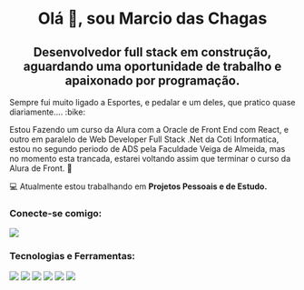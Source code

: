 <h1 align="center">Olá 👋, sou Marcio das Chagas</h1>
<h2 align="center">Desenvolvedor full stack em construção, aguardando uma oportunidade de trabalho e apaixonado por programação.</h2> 
<p> Sempre fui muito ligado a Esportes, e pedalar e um deles, que pratico quase diariamente.... :bike:  </p>
<p> Estou Fazendo um curso da Alura com a Oracle de Front End com React, e outro em paralelo de Web Developer Full Stack .Net da Coti Informatica, estou no segundo periodo 
de ADS pela Faculdade Veiga de Almeida, mas no momento esta trancada, estarei voltando assim que terminar o curso da Alura de Front. 🚀</p> 

💻 Atualmente estou trabalhando em **Projetos Pessoais e de Estudo.**
  

<h3 align="left">Conecte-se comigo:</h3>
<p align="left">
<a href="https://linkedin.com/in/marcio-chagas-dev"> <img src="https://img.shields.io/badge/linkedin-%230077B5.svg?style=for-the-badge&logo=linkedin&logoColor=white"></a>
</p>

<h3 align="left">Tecnologias e Ferramentas:</h3>

<img src="https://img.shields.io/badge/c%23-%23239120.svg?style=for-the-badge&logo=csharp&logoColor=white">   <img src="https://img.shields.io/badge/Visual%20Studio-5C2D91.svg?style=for-the-badge&logo=visual-studio&logoColor=white">  <img src="https://img.shields.io/badge/.NET-5C2D91?style=for-the-badge&logo=.net&logoColor=white">  <img src="https://img.shields.io/badge/Microsoft%20SQL%20Server-CC2927?style=for-the-badge&logo=microsoft%20sql%20server&logoColor=white"> <img src="https://img.shields.io/badge/react-%2320232a.svg?style=for-the-badge&logo=react&logoColor=%2361DAFB"> <img src="https://img.shields.io/badge/Visual%20Studio%20Code-0078d7.svg?style=for-the-badge&logo=visual-studio-code&logoColor=white"> 





            

